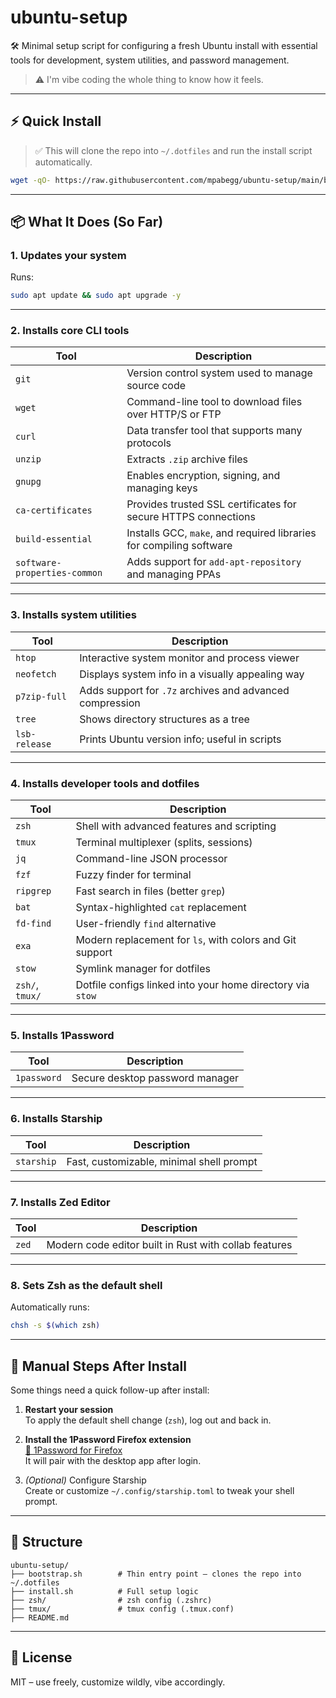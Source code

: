 # ubuntu-setup

🛠️ Minimal setup script for configuring a fresh Ubuntu install with essential tools for development, system utilities, and password management.

> ⚠️ I'm vibe coding the whole thing to know how it feels.

---

## ⚡ Quick Install

> ✅ This will clone the repo into `~/.dotfiles` and run the install script automatically.

```bash
wget -qO- https://raw.githubusercontent.com/mpabegg/ubuntu-setup/main/bootstrap.sh | bash
```

---

## 📦 What It Does (So Far)

### 1. Updates your system

Runs:

```bash
sudo apt update && sudo apt upgrade -y
```

---

### 2. Installs core CLI tools

| Tool                        | Description                                                         |
|-----------------------------|---------------------------------------------------------------------|
| `git`                      | Version control system used to manage source code                   |
| `wget`                     | Command-line tool to download files over HTTP/S or FTP              |
| `curl`                     | Data transfer tool that supports many protocols                     |
| `unzip`                    | Extracts `.zip` archive files                                       |
| `gnupg`                    | Enables encryption, signing, and managing keys                      |
| `ca-certificates`          | Provides trusted SSL certificates for secure HTTPS connections      |
| `build-essential`          | Installs GCC, `make`, and required libraries for compiling software |
| `software-properties-common` | Adds support for `add-apt-repository` and managing PPAs           |

---

### 3. Installs system utilities

| Tool         | Description                                                |
|--------------|------------------------------------------------------------|
| `htop`       | Interactive system monitor and process viewer             |
| `neofetch`   | Displays system info in a visually appealing way          |
| `p7zip-full` | Adds support for `.7z` archives and advanced compression  |
| `tree`       | Shows directory structures as a tree                      |
| `lsb-release`| Prints Ubuntu version info; useful in scripts             |

---

### 4. Installs developer tools and dotfiles

| Tool       | Description                                            |
|------------|--------------------------------------------------------|
| `zsh`      | Shell with advanced features and scripting             |
| `tmux`     | Terminal multiplexer (splits, sessions)                |
| `jq`       | Command-line JSON processor                            |
| `fzf`      | Fuzzy finder for terminal                              |
| `ripgrep`  | Fast search in files (better `grep`)                   |
| `bat`      | Syntax-highlighted `cat` replacement                   |
| `fd-find`  | User-friendly `find` alternative                       |
| `exa`      | Modern replacement for `ls`, with colors and Git support |
| `stow`     | Symlink manager for dotfiles                           |
| `zsh/`, `tmux/` | Dotfile configs linked into your home directory via `stow` |


---

### 5. Installs 1Password

| Tool         | Description                                  |
|--------------|----------------------------------------------|
| `1password`  | Secure desktop password manager              |

---

### 6. Installs Starship

| Tool         | Description                                    |
|--------------|------------------------------------------------|
| `starship`   | Fast, customizable, minimal shell prompt       |

---

### 7. Installs Zed Editor

| Tool         | Description                                    |
|--------------|------------------------------------------------|
| `zed`        | Modern code editor built in Rust with collab features |

---

### 8. Sets Zsh as the default shell

Automatically runs:

```bash
chsh -s $(which zsh)
```

---

## 🔧 Manual Steps After Install

Some things need a quick follow-up after install:

1. **Restart your session**  
   To apply the default shell change (`zsh`), log out and back in.

2. **Install the 1Password Firefox extension**  
   [🔗 1Password for Firefox](https://addons.mozilla.org/firefox/addon/1password-x-password-manager/)  
   It will pair with the desktop app after login.

3. *(Optional)* Configure Starship  
   Create or customize `~/.config/starship.toml` to tweak your shell prompt.

---

## 📁 Structure

```
ubuntu-setup/
├── bootstrap.sh        # Thin entry point — clones the repo into ~/.dotfiles
├── install.sh          # Full setup logic
├── zsh/                # zsh config (.zshrc)
├── tmux/               # tmux config (.tmux.conf)
├── README.md
```

---

## 📜 License

MIT – use freely, customize wildly, vibe accordingly.

